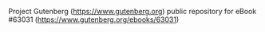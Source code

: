 Project Gutenberg (https://www.gutenberg.org) public repository for eBook #63031 (https://www.gutenberg.org/ebooks/63031)

